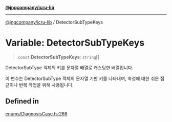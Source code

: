 [**@jngcompany/icru-lib**](../README.md)

***

[@jngcompany/icru-lib](../globals.md) / DetectorSubTypeKeys

# Variable: DetectorSubTypeKeys

> `const` **DetectorSubTypeKeys**: `string`[]

DetectorSubType 객체의 키를 문자열 배열로 캐스팅한 배열입니다.

이 변수는 DetectorSubType 객체의 문자열 기반 키를 나타내며,
속성에 대한 쉬운 접근이나 반복 작업을 위해 사용됩니다.

## Defined in

[enums/DiagnosisCase.ts:266](https://github.com/jngcompany/icru-lib/blob/463893065235bd00666c18bdf483558e3b5f75c6/src/enums/DiagnosisCase.ts#L266)

